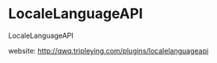 # LocaleLanguageAPI
LocaleLanguageAPI

website: http://qwq.tripleying.com/plugins/localelanguageapi
